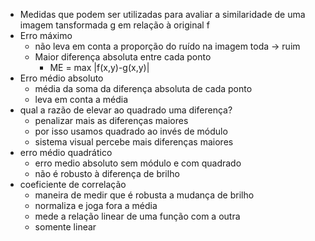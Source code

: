 - Medidas que podem ser utilizadas para avaliar a similaridade de uma imagem tansformada g em relação à original f
- Erro máximo
	- não leva em conta a proporção do ruído na imagem toda -> ruim
	- Maior diferença absoluta entre cada ponto
		- ME = max |f(x,y)-g(x,y)|
- Erro médio absoluto
	- média da soma da diferença absoluta de cada ponto
	- leva em conta a média
- qual a razão de elevar ao quadrado uma diferença?
	- penalizar mais as diferenças maiores
	- por isso usamos quadrado ao invés de módulo
	- sistema visual percebe mais diferenças maiores
- erro médio quadrático
	- erro medio absoluto sem módulo e com quadrado
	- não é robusto à diferença de brilho
- coeficiente de correlação
	- maneira de medir que é robusta a mudança de brilho
	- normaliza e joga fora a média
	- mede a relação linear de uma função com a outra
	- somente linear